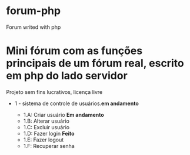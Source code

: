 # forum-php
Forum writed with php
<h1>Mini fórum com as funções principais de um fórum real, escrito em php do lado servidor</h1>
<p>Projeto sem fins lucrativos, licença livre</p>
<ul>
  <li>1 - sistema de controle de usuários.<B>em andamento</b></li>
    <ul>
      <li>1.A: Criar usuário <b>Em andamento</b> </li>
      <li>1.B: Alterar usuário</li>
      <li>1.C: Excluir usuário</li>
      <li>1.D: Fazer login <b>Feito</b> </li>
      <li>1.E: Fazer logout</li>
      <li>1.F: Recuperar senha</li>
    </ul>
</ul>

